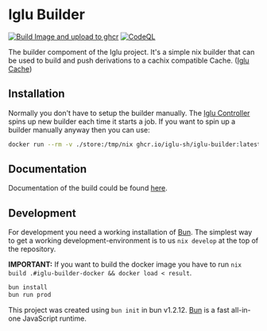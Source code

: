 # Iglu Builder
[![Build Image and upload to ghcr](https://github.com/iglu-sh/builder/actions/workflows/build-docker.yml/badge.svg)](https://github.com/iglu-sh/builder/actions/workflows/build-docker.yml)
[![CodeQL](https://github.com/iglu-sh/builder/actions/workflows/codeql.yml/badge.svg)](https://github.com/iglu-sh/builder/actions/workflows/codeql.yml)

The builder compoment of the Iglu project. It's a simple nix builder that can be used to build and push derivations to a cachix compatible Cache. ([Iglu Cache](https://github.com/iglu-sh/cache))

## Installation
Normally you don't have to setup the builder manually. The [Iglu Controller](https://github.com/iglu-sh/controller) spins up new builder each time it starts a job. If you want to spin up a builder manually anyway then you can use:

```bash
docker run --rm -v ./store:/tmp/nix ghcr.io/iglu-sh/iglu-builder:latest
```

## Documentation
Documentation of the build could be found [here](https://docs.iglu.sh/docs/Components/Iglu%20Builder).

## Development
For development you need a working installation of [Bun](https://bun.sh).
The simplest way to get a working development-environment is to us `nix develop` at the top of the repository.

**IMPORTANT:** If you want to build the docker image you have to run `nix build .#iglu-builder-docker && docker load < result`.

```bash
bun install
bun run prod
```

This project was created using `bun init` in bun v1.2.12. [Bun](https://bun.sh) is a fast all-in-one JavaScript runtime.
